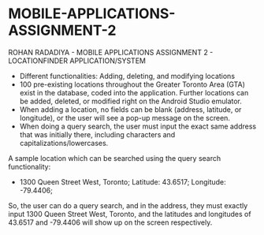 # MOBILE-APPLICATIONS-ASSIGNMENT-2
ROHAN RADADIYA - MOBILE APPLICATIONS ASSIGNMENT 2 - LOCATIONFINDER APPLICATION/SYSTEM

- Different functionalities: Adding, deleting, and modifying locations
- 100 pre-existing locations throughout the Greater Toronto Area (GTA) exist in the database, coded into the application. Further locations can be added, deleted, or modified right on the Android Studio emulator.
- When adding a location, no fields can be blank (address, latitude, or longitude), or the user will see a pop-up message on the screen.
- When doing a query search, the user must input the exact same address that was initially there, including characters and capitalizations/lowercases.

A sample location which can be searched using the query search functionality:
- 1300 Queen Street West, Toronto; Latitude: 43.6517; Longitude: -79.4406;

So, the user can do a query search, and in the address, they must exactly input 1300 Queen Street West, Toronto, and the latitudes and longitudes of 43.6517 and -79.4406 will show up on the screen respectively.


  

